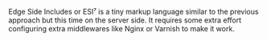 Edge Side Includes or ESI⁷ is a tiny markup language similar to the previous approach but this time on the server side. It requires some extra effort configuring extra middlewares like Nginx or Varnish to make it work.


